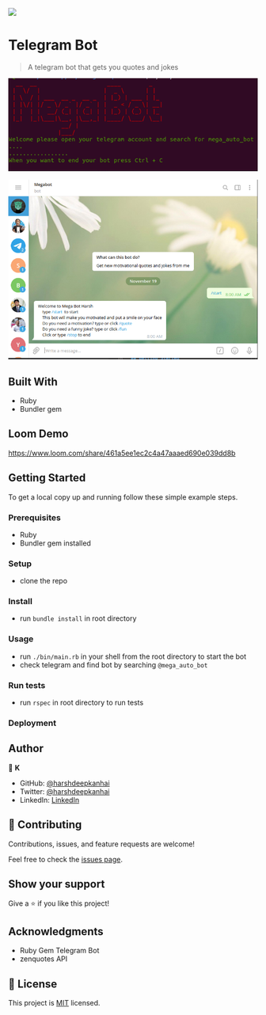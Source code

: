 ![](https://img.shields.io/badge/Microverse-blueviolet)

# Telegram Bot

> A telegram bot that gets you quotes and jokes

![screenshot](./images/bot_server.png)

![screenshot](./images/tele_bot_client.png)

## Built With

- Ruby
- Bundler gem

## Loom Demo

https://www.loom.com/share/461a5ee1ec2c4a47aaaed690e039dd8b


## Getting Started

To get a local copy up and running follow these simple example steps.

### Prerequisites

- Ruby 
- Bundler gem installed

### Setup

- clone the repo

### Install

- run `bundle install` in root directory

### Usage

- run `./bin/main.rb` in your shell from the root directory to start the bot
- check telegram and find bot by searching `@mega_auto_bot`

### Run tests

- run `rspec` in root directory to run tests

### Deployment



## Author

👤 **K**

- GitHub: [@harshdeepkanhai](https://github.com/harshdeepkanhai)
- Twitter: [@harshdeepkanhai](https://twitter.com/harshdeepkanhai)
- LinkedIn: [LinkedIn](https://linkedin.com/in/harshdeepkanhai)

## 🤝 Contributing

Contributions, issues, and feature requests are welcome!

Feel free to check the [issues page](issues/).

## Show your support

Give a ⭐️ if you like this project!

## Acknowledgments

- Ruby Gem Telegram Bot
- zenquotes API

## 📝 License

This project is [MIT](lic.url) licensed.
